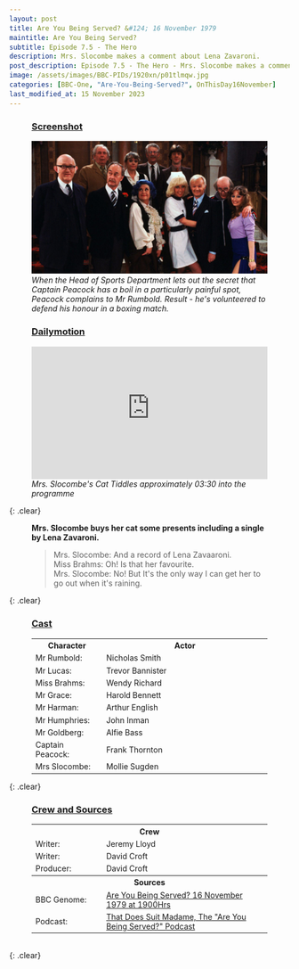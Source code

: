 ```yaml
---
layout: post
title: Are You Being Served? &#124; 16 November 1979
maintitle: Are You Being Served?
subtitle: Episode 7.5 - The Hero
description: Mrs. Slocombe makes a comment about Lena Zavaroni.
post_description: Episode 7.5 - The Hero - Mrs. Slocombe makes a comment about Lena Zavaroni.
image: /assets/images/BBC-PIDs/1920xn/p01tlmqw.jpg
categories: [BBC-One, "Are-You-Being-Served?", OnThisDay16November]
last_modified_at: 15 November 2023
---
```


<figure class="fig1">
<h3 id="screenshot"><a href="#screenshot">Screenshot</a></h3>
<a href="/assets/images/BBC-PIDs/1920xn/p01tlmqw.jpg"><img src="/assets/images/BBC-PIDs/1920xn/p01tlmqw.jpg" class="full-width zoom-in" /></a>
<cite>When the Head of Sports Department lets out the secret that Captain Peacock has a boil in a particularly painful spot, Peacock complains to Mr Rumbold. Result - he's volunteered to defend his honour in a boxing match.</cite>
</figure>

<figure class="fig2">
<h3 id="dailymotion"><a href="#dailymotion">Dailymotion</a></h3>
<div class="responsive-video"><div style="position:relative;padding-bottom:56.25%;height:0;overflow:hidden;"> <iframe style="width:100%;height:100%;position:absolute;left:0px;top:0px;overflow:hidden" frameborder="0" type="text/html" src="https://www.dailymotion.com/embed/video/x804unp" width="100%" height="100%" allowfullscreen title="Dailymotion Video Player" > </iframe></div></div>
<cite>Mrs. Slocombe's Cat Tiddles approximately 03:30 into the programme</cite>
</figure>

{: .clear}

<figure class="fig3">
<p><strong>Mrs. Slocombe buys her cat some presents including a single by Lena Zavaroni.</strong></p>
<blockquote>Mrs. Slocombe: And a record of Lena Zavaaroni.<br />Miss Brahms: Oh! Is that her favourite.<br />Mrs. Slocombe: No! But It's the only way I can get her to go out when it's raining.</blockquote>
</figure>

{: .clear}

<figure class="fig3">
<h3 id="cast"><a href="#cast">Cast</a></h3>
<table>
<tr><th style="width:30%;">Character</th><th style="width:70%;">Actor</th></tr>
<tr><td>Mr Rumbold:</td><td>Nicholas Smith</td></tr>
<tr><td>Mr Lucas:</td><td>Trevor Bannister</td></tr>
<tr><td>Miss Brahms:</td><td>Wendy Richard</td></tr>
<tr><td>Mr Grace:</td><td>Harold Bennett</td></tr>
<tr><td>Mr Harman:</td><td>Arthur English</td></tr>
<tr><td>Mr Humphries:</td><td>John Inman</td></tr>
<tr><td>Mr Goldberg:</td><td>Alfie Bass</td></tr>
<tr><td>Captain Peacock:</td><td>Frank Thornton</td></tr>
<tr><td>Mrs Slocombe:</td><td>Mollie Sugden</td></tr>
</table>
</figure>

{: .clear}

<figure class="fig3">
<h3 id="crew"><a href="#crew">Crew and Sources</a></h3>
<table>
<tr><th colspan="2">Crew</th></tr>
<tr><td style="width:30%;">Writer:</td><td style="width:70%;">Jeremy Lloyd</td></tr>
<tr><td>Writer:</td><td>David Croft</td></tr>
<tr><td>Producer:</td><td>David Croft</td></tr>
<tr><th colspan="2">Sources</th></tr>
<tr><td>BBC Genome:</td><td><a class="external-link" href="https://genome.ch.bbc.co.uk/schedules/service_bbc_one_london/1979-11-16#at-19.00">Are You Being Served? 16 November 1979 at 1900Hrs</a></td></tr>
<tr><td>Podcast:</td><td><a href="/discography/podcasts/2021-03-05-that-does-suit-madame">That Does Suit Madame, The "Are You Being Served?" Podcast</a></td></tr>
</table>
</figure>

<br />{: .clear}

<style>
.responsive-video {padding-top: 0px;}
</style>

